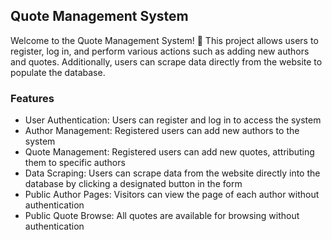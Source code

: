 ## Quote Management System

Welcome to the Quote Management System! 👾
This project allows users to register, log in, and perform various actions such as adding new authors and quotes. 
Additionally, users can scrape data directly from the website to populate the database.

### Features

- User Authentication: Users can register and log in to access the system
- Author Management: Registered users can add new authors to the system
- Quote Management: Registered users can add new quotes, attributing them to specific authors
- Data Scraping: Users can scrape data from the website directly into the database by clicking a designated button in the form
- Public Author Pages: Visitors can view the page of each author without authentication
- Public Quote Browse: All quotes are available for browsing without authentication
